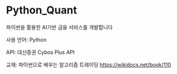 # Python_Quant
파이썬을 활용한 AI기반 금융 서비스를 개발합니다

사용 언어: Python

API: 대신증권 Cybos Plus API

교재: 파이썬으로 배우는 알고리즘 트레이딩
https://wikidocs.net/book/110
